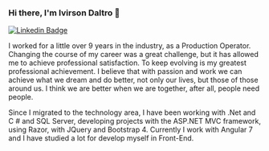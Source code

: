 ### Hi there, I'm Ivirson Daltro 👋

[![Linkedin Badge](https://img.shields.io/badge/-Add&nbsp;Me-blue?style=flat-square&logo=Linkedin&logoColor=white&link=https://www.linkedin.com/in/ivirson-daltro/)](https://www.linkedin.com/in/ivirson-daltro/)

I worked for a little over 9 years in the industry, as a Production Operator.
Changing the course of my career was a great challenge, but it has allowed me to achieve professional satisfaction. To keep evolving is my greatest professional achievement. 
I believe that with passion and work we can achieve what we dream and do better, not only our lives, but those of those around us. I think we are better when we are together, after all, people need people. 

<!-- Trabalhei durante pouco mais de 9 anos na indústria, como Operador de Produção.
Mudar o rumo da carreira foi um desafio muito grande, mas que me tem permitido alcançar a satisfação profissional. Seguir evoluindo é minha maior conquista profissional. 
Acredito que com paixão e trabalho podemos alcançar o que sonhamos e fazer melhor, não somente a nossa vida, mas a daqueles que nos cercam. Penso que somos melhores quando estamos juntos, afinal, pessoas precisam de pessoas. -->

Since I migrated to the technology area, I have been working with .Net and C # and SQL Server, developing projects with the ASP.NET MVC framework, using Razor, with JQuery and Bootstrap 4. Currently I work with Angular 7 and I have studied a lot for develop myself in Front-End.

<!-- Desde que migrei para a área de tecnologia, venho trabalhando com .Net e C# e SQL Server, desenvolvendo projetos com o framework ASP.NET MVC, utilizando o Razor, com JQuery e Bootstrap 4. Atualmente trabalho com Angular 7 e tenho estudado bastante para desenvolver-me em Front-End. -->
 <!-- 
- 🔭 I’m currently working on Angular 2+
- 🌱 I’m currently learning ...
- 👯 I’m looking to collaborate on ...
- 🤔 I’m looking for help with ...
- 💬 Ask me about ...
- 📫 How to reach me: ...
- 😄 Pronouns: ...
- ⚡ Fun fact: ...
-->
